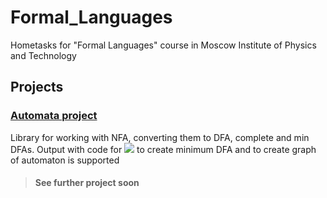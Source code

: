 # Formal_Languages
Hometasks for "Formal Languages" course in Moscow Institute of Physics and Technology


## Projects
### [Automata project](https://github.com/KushneryukSergey/Formal_Languages/tree/automata/automata)
Library for working with NFA, converting them to DFA, complete and min DFAs. Output with code for <img src="https://latex.codecogs.com/gif.latex?\text { \LaTeX{} }" />  to create minimum DFA and to create graph of automaton is supported

> #### See further project soon

